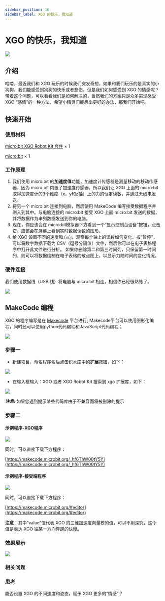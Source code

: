 ```yaml
---
sidebar_position: 16
sidebar_label: XGO 的快乐，我知道
---
```



# XGO 的快乐，我知道

![](./images/microbit-xgo-robot-kit-case09-01.png)

## 介绍

哈喽，最近我们和 XGO 玩乐的时候我们突发奇想，如果和我们玩乐的是真实的小狗狗，我们能感受到狗狗的快乐或者悲伤，但是我们如何感受到 XGO 的情感呢？带着这个问题，可以看看我们是如何解决的，当然我们的方案只是众多实现感受 XGO “感情”的一种方法，希望小精灵们能想出更好的办法，那我们开始吧。

## 快速开始

### 使用材料

[micro:bit XGO Robot Kit 套件](https://www.elecfreaks.com/micro-bit-xgo-robot-kit.html) × 1

[micro:bit](https://www.elecfreaks.com/bbc-micro-bit-board-for-coding-programming-microbit.html) × 1

### 工作原理

1.  我们使用 micro:bit 的**加速度值**功能，加速度计传感器是测量移动的移动传感器，因为 micro:bit 内置了加速度传感器，所以我们让 XGO 上面的 micro:bit 取得加速度计的3个维度（x，y和z轴）上的力的恒定读数，并通过无线电发送。
2.  将另一个 micro:bit 连接到电脑，然后使用 MakeCode 编写接受数据程序并刷入到其中。与电脑连接的 micro:bit 接受 XGO 上面 micro:bit 发送的数据，并将数据作为串列数据发送到你的电脑。
3.  现在，你应该会在 micro:bit模拟器下方看到一个“显示控制台设备”按钮，点击它，应该会在屏幕上看到实时数据读数的图形。
4.  给 XGO 设置不同的速度和方向，观察每个轴上的读数如何变化。按“暂停”，可以将数字数据下载为 CSV（逗号分隔值）文件，然后你可以在电子表格程序中打开此文件进行分析。 如果你删除第二和第三时间列，只保留第一时间列，则可以将数据绘制在电子表格的散点图上，以显示力随时间的变化情况。

### 硬件连接

我们使用数据线（USB 线）将电脑与 micro:bit 相连，相信你已经很熟练了。

![](./images/microbit-xgo-robot-kit-22.png)

## MakeCode 编程

XGO 的程序编写是在 [Makecode](https://makecode.microbit.org/#) 平台进行; Makecode平台可以使用图形化编程，同时还可以使用python代码编程和JavaScript代码编程；

![](./images/microbit-xgo-robot-kit-10.png)

### 步骤一

- 新建项目，命名程序名后点击积木库中的**扩展**按钮，如下：

![](./images/microbit-xgo-robot-kit-12.png)

- 在输入框输入：XGO 或者 XGO Robot Kit 搜索到 xgo 扩展库，如下：

![](./images/microbit-xgo-robot-kit-13.png)

**_注意:_** 如果您遇到提示某些代码库由于不兼容而将被删除的提示

### 步骤二

#### 示例程序-XGO程序

![](./images/microbit-xgo-robot-kit-case09-02.png)

同时，可以直接下载下方程序：

[https://makecode.microbit.org/_hf6ThW00tY5Y](https://makecode.microbit.org/_hf6ThW00tY5Y)

#### 示例程序-接受端程序

![](./images/microbit-xgo-robot-kit-case09-02.png)

同时，可以直接下载下方程序：

[https://makecode.microbit.org/#editor](https://makecode.microbit.org/#editor)

**注意**：其中“value”值代表 XGO 的三维加速度向量模的值，可以不用深究，这个值是表达 XGO 往某一方向奔跑的快慢。

### 效果展示

![](./images/microbit-xgo-robot-kit-case09-03.gif)

### 相关问题

### 思考

能否设置 XGO 的不同速度和姿态，赋予 XGO 更多的“情感”？
